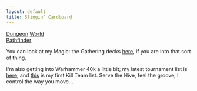 ```yaml
---
layout: default
title: Slingin' Cardboard
---
```


[Dungeon](http://www.dungeon-world.com/) [World](https://www.dungeonworldsrd.com/)  
[Pathfinder](https://www.d20pfsrd.com/)

You can look at my Magic: the Gathering decks [here](https://deckbox.org/users/timburr), if you are into that sort of thing.

I'm also getting into Warhammer 40k a little bit; my latest tournament list is [here](40kArmies/BattleBros_6-2-18.html), and [this](40kArmies/KillTeam.html) is my first Kill Team list. Serve the Hive, feel the groove, I control the way you move...

